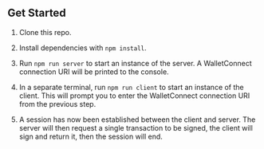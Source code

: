 

## Get Started

1. Clone this repo.

2. Install dependencies with `npm install`.

3. Run `npm run server` to start an instance of the server. A WalletConnect connection URI will be
printed to the console.

4. In a separate terminal, run `npm run client` to start an instance of the client. This will prompt
you to enter the WalletConnect connection URI from the previous step.

5. A session has now been established between the client and server. The server will then request a
single transaction to be signed, the client will sign and return it, then the session will end.
